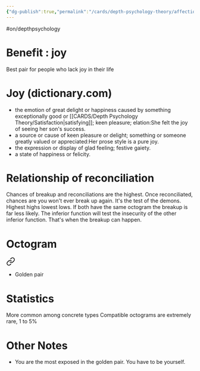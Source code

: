 ```yaml
---
{"dg-publish":true,"permalink":"/cards/depth-psychology-theory/affection-pair/","created":"2022-12-21T11:17:48.140+01:00","updated":"2023-05-23T14:51:45.342+02:00"}
---
```


#on/depthpsychology 

# Benefit : joy 
Best pair for people who lack joy in their life

# Joy (dictionary.com)
- the emotion of great delight or happiness caused by something exceptionally good or [[CARDS/Depth Psychology Theory/Satisfaction\|satisfying]]; keen pleasure; elation:She felt the joy of seeing her son's success.
- a source or cause of keen pleasure or delight; something or someone greatly valued or appreciated:Her prose style is a pure joy.
- the expression or display of glad feeling; festive gaiety.
- a state of happiness or felicity.

# Relationship of reconciliation 

Chances of breakup and reconciliations are the highest. Once reconciliated, chances are you won't ever break up again. It's the test of the demons. 
Highest highs lowest lows. 
If both have the same octogram the breakup is far less likely. 
The inferior function will test the insecurity of the other inferior function. That's when the breakup can happen. 

# Octogram 


<div class="transclusion internal-embed is-loaded"><a class="markdown-embed-link" href="/cards/depth-psychology-theory/cognitive-origin/#4u-fl" aria-label="Open link"><svg xmlns="http://www.w3.org/2000/svg" width="24" height="24" viewBox="0 0 24 24" fill="none" stroke="currentColor" stroke-width="2" stroke-linecap="round" stroke-linejoin="round" class="svg-icon lucide-link"><path d="M10 13a5 5 0 0 0 7.54.54l3-3a5 5 0 0 0-7.07-7.07l-1.72 1.71"></path><path d="M14 11a5 5 0 0 0-7.54-.54l-3 3a5 5 0 0 0 7.07 7.07l1.71-1.71"></path></svg></a><div class="markdown-embed">



- Golden pair 

</div></div>


# Statistics

More common among concrete types
Compatible octograms are extremely rare, 1 to 5%

# Other Notes

- You are the most exposed in the golden pair. You have to be yourself.
